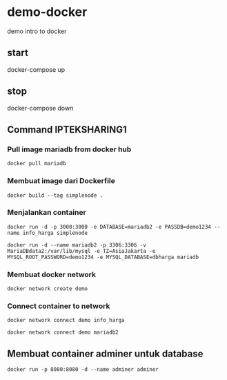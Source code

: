 # demo-docker
demo intro to docker

## start
docker-compose up

## stop
docker-compose down


## Command IPTEKSHARING1

### Pull image mariadb from docker hub
```docker pull mariadb```

### Membuat image dari Dockerfile
```docker build --tag simplenode . ```

### Menjalankan container
```docker run -d -p 3000:3000 -e DATABASE=mariadb2 -e PASSDB=demo1234 --name info_harga simplenode```

```docker run -d --name mariadb2 -p 3306:3306 -v MariaDBdata2:/var/lib/mysql -e TZ=AsiaJakarta -e MYSQL_ROOT_PASSWORD=demo1234 -e MYSQL_DATABASE=dbharga mariadb```

### Membuat docker network
```docker network create demo```

### Connect container to network
```docker network connect demo info_harga```

```docker network connect demo mariadb2```

## Membuat container adminer untuk database
```docker run -p 8080:8080 -d --name adminer adminer```
